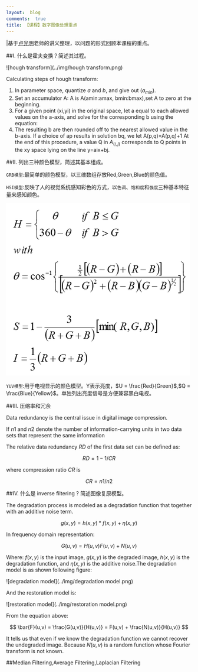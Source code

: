 ```yaml
---
layout:  blog
comments:  true
title: 【课程】数字图像处理重点
---
```



|基于[卢光明](http://cs.hitsz.edu.cn/teachers/t1/1190359289.html)老师的讲义整理，以问题的形式回顾本课程的重点。


##I. 什么是霍夫变换？简述其过程。

![hough transform](../img/hough transform.png)

Calculating steps of hough transform:

1. In parameter space, quantize $a$ and $b$, and give out 
($a_{min}$).
2. Set an accumulator A: A is A(amin:amax, bmin:bmax),set A to zero at the beginning.
3. For a given point (xi,yi) in the original space, let a equal to each allowed values on the a-axis, and solve for the corresponding b using the equation: 
4. The resulting b are then rounded off to the nearest allowed value in the b-axis. If a choice of ap results in solution bq, we let A(p,q)=A(p,q)+1
At the end of this procedure, a value Q in $A_{(i,j)}$ corresponds to Q points in the xy space lying on the line y=aix+bj.



##II. 列出三种颜色模型，简述其基本组成。

`GRB模型`:最简单的颜色模型，以三维数组存放Red,Green,Blue的颜色值。


`HSI模型`:反映了人的视觉系统感知彩色的方式，以`色调`、`饱和度`和`强度`三种基本特征量来感知颜色。

![HSI2RGB](../img/HSI2RGB.png)

`YUV模型`:用于电视显示的颜色模型。Y表示亮度，$U = \frac{Red}{Green}$,$Q =  \frac{Blue}{Yellow}$。单独列出亮度信号是方便兼容黑白电视。

##III. 压缩率和冗余

Data redundancy is the central issue in digital image compression.

If $n1$ and $n2$ denote the number of information-carrying units in two data sets that represent the same information

The relative data redundancy $RD$ of the first data set can be defined as:

$$
RD = 1 −1/CR
$$

where compression ratio $CR$ is

$$
CR =n1/n2
$$

##IV. 什么是 inverse filtering ? 简述图像复原模型。

The degradation process is modeled as a degradation function that together with an additive noise term.

$$
g(x,y) = h(x,y) * f(x,y) + \eta(x,y)
$$

In frequency domain representation:

$$
G(u,v) = H(u,v)F(u,v) + N(u,v)
$$

Where: $f(x,y)$ is the input image, $g(x,y)$ is the degraded image, $h(x,y)$ is the degradation function, and $\eta(x,y)$ is the additive noise.The degradation model is as shown following figure:

![degradation model](../img/degradation model.png)

And the restoration model is:

![restoration model](../img/restoration model.png)

From the equation above:

$$
\bar{F}(u,v) = \frac{G(u,v)}{H(u,v)} = F(u,v) + \frac{N(u,v)}{H(u,v)}
$$

It tells us that even if we know the degradation function we cannot recover the undegraded image. Because $N(u,v)$ is a random function whose Fourier transform is not known.

##Median Filtering,Average Filtering,Laplacian Filtering

